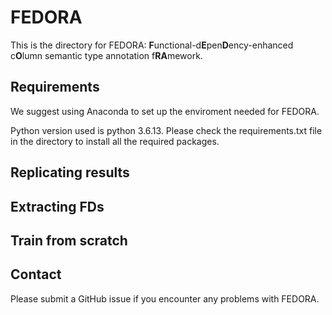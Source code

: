 # FEDORA

This is the directory for FEDORA: **F**unctional-d**E**pen**D**ency-enhanced c**O**lumn semantic type annotation f**RA**mework.

## Requirements

We suggest using Anaconda to set up the enviroment needed for FEDORA.

Python version used is python 3.6.13. Please check the requirements.txt file in the directory to install all the required packages.

## Replicating results

## Extracting FDs

## Train from scratch

## Contact

Please submit a GitHub issue if you encounter any problems with FEDORA.
